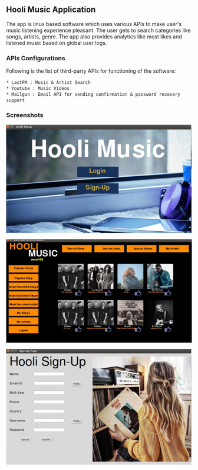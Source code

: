 ## Hooli Music Application

The app is linux based software which uses various APIs to make user's music listening experience pleasant. The user gets to search categories like songs, artists, genre.
The app also provides analytics like most likes and listened music based on global user logs. 

### APIs Configurations

Following is the list of third-party APIs for functioning of the software:

	* LastFM : Music & Artist Search
	* Youtube : Music Videos
	* Mailgun : Email API for sending confirmation & password recovery support

### Screenshots

![Start](https://github.com/Varun-Singhal/Hooli-Music/blob/master/screenshots/1.png)

![Home](https://github.com/Varun-Singhal/Hooli-Music/blob/master/screenshots/2.png)

![Sign-Up](https://github.com/Varun-Singhal/Hooli-Music/blob/master/screenshots/3.png)